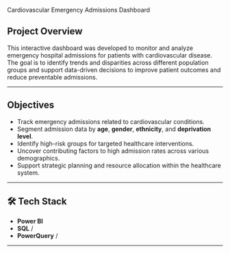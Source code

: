 
Cardiovascular Emergency Admissions Dashboard

##  Project Overview

This interactive dashboard was developed to monitor and analyze emergency hospital admissions for patients with cardiovascular disease. The goal is to identify trends and disparities across different population groups and support data-driven decisions to improve patient outcomes and reduce preventable admissions.

---

## Objectives

- Track emergency admissions related to cardiovascular conditions.
- Segment admission data by **age**, **gender**, **ethnicity**, and **deprivation level**.
- Identify high-risk groups for targeted healthcare interventions.
- Uncover contributing factors to high admission rates across various demographics.
- Support strategic planning and resource allocation within the healthcare system.
---

## 🛠️ Tech Stack

- **Power BI** 
- **SQL** / 
- **PowerQuery** / 

---
